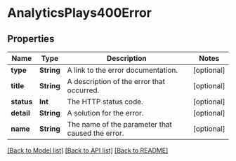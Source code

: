 # AnalyticsPlays400Error

## Properties
Name | Type | Description | Notes
------------ | ------------- | ------------- | -------------
**type** | **String** | A link to the error documentation. | [optional] 
**title** | **String** | A description of the error that occurred. | [optional] 
**status** | **Int** | The HTTP status code. | [optional] 
**detail** | **String** | A solution for the error. | [optional] 
**name** | **String** | The name of the parameter that caused the error. | [optional] 

[[Back to Model list]](../README.md#documentation-for-models) [[Back to API list]](../README.md#documentation-for-api-endpoints) [[Back to README]](../README.md)



